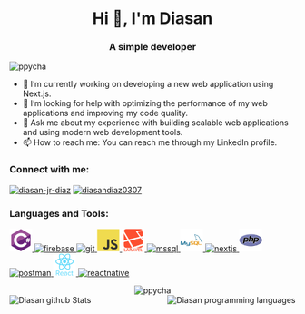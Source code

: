 <h1 align="center">Hi 👋, I'm Diasan</h1>
<h3 align="center">A simple developer</h3>

<p align="left"> <img src="https://komarev.com/ghpvc/?username=ppycha&label=Profile%20views&color=0e75b6&style=flat" alt="ppycha" /> </p>

- 🔭 I’m currently working on developing a new web application using Next.js.
- 🤔 I’m looking for help with optimizing the performance of my web applications and improving my code quality.
- 💬 Ask me about my experience with building scalable web applications and using modern web development tools.
- 📫 How to reach me: You can reach me through my LinkedIn profile.

<h3 align="left">Connect with me:</h3>
<p align="left">
<a href="https://linkedin.com/in/diasan-jr-diaz" target="blank"><img align="center" src="https://raw.githubusercontent.com/rahuldkjain/github-profile-readme-generator/master/src/images/icons/Social/linked-in-alt.svg" alt="diasan-jr-diaz" height="30" width="40" /></a>
<a href="https://fb.com/diasandiaz0307" target="blank"><img align="center" src="https://raw.githubusercontent.com/rahuldkjain/github-profile-readme-generator/master/src/images/icons/Social/facebook.svg" alt="diasandiaz0307" height="30" width="40" /></a>
</p>

<h3 align="left">Languages and Tools:</h3>
<p align="left"> <a href="https://www.w3schools.com/cs/" target="_blank" rel="noreferrer"> <img src="https://raw.githubusercontent.com/devicons/devicon/master/icons/csharp/csharp-original.svg" alt="csharp" width="40" height="40"/> </a> <a href="https://firebase.google.com/" target="_blank" rel="noreferrer"> <img src="https://www.vectorlogo.zone/logos/firebase/firebase-icon.svg" alt="firebase" width="40" height="40"/> </a> <a href="https://git-scm.com/" target="_blank" rel="noreferrer"> <img src="https://www.vectorlogo.zone/logos/git-scm/git-scm-icon.svg" alt="git" width="40" height="40"/> </a> <a href="https://developer.mozilla.org/en-US/docs/Web/JavaScript" target="_blank" rel="noreferrer"> <img src="https://raw.githubusercontent.com/devicons/devicon/master/icons/javascript/javascript-original.svg" alt="javascript" width="40" height="40"/> </a> <a href="https://laravel.com/" target="_blank" rel="noreferrer"> <img src="https://raw.githubusercontent.com/devicons/devicon/master/icons/laravel/laravel-plain-wordmark.svg" alt="laravel" width="40" height="40"/> </a> <a href="https://www.microsoft.com/en-us/sql-server" target="_blank" rel="noreferrer"> <img src="https://www.svgrepo.com/show/303229/microsoft-sql-server-logo.svg" alt="mssql" width="40" height="40"/> </a> <a href="https://www.mysql.com/" target="_blank" rel="noreferrer"> <img src="https://raw.githubusercontent.com/devicons/devicon/master/icons/mysql/mysql-original-wordmark.svg" alt="mysql" width="40" height="40"/> </a> <a href="https://nextjs.org/" target="_blank" rel="noreferrer"> <img src="https://cdn.worldvectorlogo.com/logos/nextjs-2.svg" alt="nextjs" width="40" height="40"/> </a> <a href="https://www.php.net" target="_blank" rel="noreferrer"> <img src="https://raw.githubusercontent.com/devicons/devicon/master/icons/php/php-original.svg" alt="php" width="40" height="40"/> </a> <a href="https://postman.com" target="_blank" rel="noreferrer"> <img src="https://www.vectorlogo.zone/logos/getpostman/getpostman-icon.svg" alt="postman" width="40" height="40"/> </a> <a href="https://reactjs.org/" target="_blank" rel="noreferrer"> <img src="https://raw.githubusercontent.com/devicons/devicon/master/icons/react/react-original-wordmark.svg" alt="react" width="40" height="40"/> </a> <a href="https://reactnative.dev/" target="_blank" rel="noreferrer"> <img src="https://reactnative.dev/img/header_logo.svg" alt="reactnative" width="40" height="40"/> </a> </p>

<div align="center">
  <img  src="https://github-readme-streak-stats.herokuapp.com/?user=ppycha&" alt="ppycha" />
  <div style="display: flex; justify-content: space-between;">
    <img src="https://github-readme-stats.vercel.app/api?username=PpYCha&count_private=true&show_icons=true&theme=chartreuse-dark&include_all_commits=true&hide=issues,prs&line_height=30" alt="Diasan github Stats">
    <img src="https://github-readme-stats.vercel.app/api/top-langs?username=PpYCha&layout=compact&theme=chartreuse-dark&hide=Objective-C,Java&card_width=250" alt="Diasan programming languages">
  </div>
</div>
